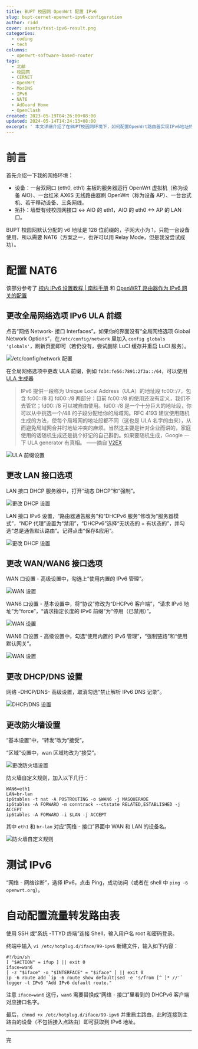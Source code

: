 ```yaml
---
title: BUPT 校园网 OpenWrt 配置 IPv6
slug: bupt-cernet-openwrt-ipv6-configuration
author: ridd
cover: assets/test-ipv6-result.png
categories:
  - coding
  - tech
columns:
  - openwrt-software-based-router
tags:
  - 北邮
  - 校园网
  - CERNET
  - OpenWrt
  - MosDNS
  - IPv6
  - NAT6
  - AdGuard Home
  - OpenClash
created: 2023-05-19T04:26:00+08:00
updated: 2024-05-14T14:24:13+08:00
excerpt: ' 本文详细介绍了在BUPT校园网环境下，如何配置OpenWrt路由器实现IPv6地址的NAT转换，以允许多台设备共享单个IPv6地址。文章首先描述了网络环境，包括设备和拓扑结构，并指出校园网默认分配的IPv6地址是128位前缀的，子网大小为1，仅支持单设备使用，因此需要进行NAT6配置。接着，文章参考了相关教程，逐步指导读者如何更改全局网络选项中的IPv6 ULA前缀、LAN接口选项、WAN/WAN6接口选项、DHCP/DNS设置以及防火墙设置，以实现NAT6功能。最后，文章提供了测试IPv6连接和自动配置流量转发路由表的方法，确保所有连接到主路由的设备都能获取到IPv6地址。通过这些步骤，用户可以有效地在校园网环境中实现多设备共享IPv6地址。'
---
```


# 前言

首先介绍一下我的网络环境：

- 设备：一台双网口 (eth0, eth1) 主板的服务器运行 OpenWrt 虚拟机（称为设备 AIO）、一台红米 AX6S 无线路由器刷 OpenWrt（称为设备 AP）、一台台式机、若干移动设备、三条网线。
- 拓扑：墙壁有线校园网接口 <-> AIO 的 eth1，AIO 的 eth0 <-> AP 的 LAN 口。

BUPT 校园网默认分配的 v6 地址是 128 位前缀的，子网大小为 1，只能一台设备使用，所以需要 NAT6（方案之一，也许可以用 Relay Mode，但是我没尝试成功）。

# 配置 NAT6

该部分参考了 [校内 IPv6 设置教程 | 南科手册](https://sustech.online/service/network/ipv6/) 和 [OpenWRT 路由器作为 IPv6 网关的配置](https://github.com/tuna/ipv6.tsinghua.edu.cn/blob/master/openwrt.md)

## 更改全局网络选项 IPv6 ULA 前缀

点击“网络 Network- 接口 Interfaces”。如果你的界面没有“全局网络选项 Global Network Options”，在`/etc/config/network` 里加入 `config globals 'globals'`，刷新页面即可（若仍没有，尝试删除 LuCI 缓存并重启 LuCI 服务）。

![/etc/config/network 配置](assets/20240118222203.png)

在全局网络选项中更改 ULA 前缀，例如 `fd34:fe56:7891:2f3a::/64`，可以使用 [ULA 生成器](https://www.unique-local-ipv6.com/)
> IPv6 提供一段称为 Unique Local Address（ULA）的地址段 fc00::/7，包含 fc00::/8 和 fd00::/8 两部分：目前 fc00::/8 的使用还没有定义，我们不去管它；fd00::/8 可以被自由使用。fd00::/8 是一个十分巨大的地址段，你可以从中挑选一个/48 的子段分配给你的局域网。RFC 4193 建议使用随机生成的方法，使每个局域网的地址段都不同（这也是 ULA 名字的由来），从而避免局域网合并时地址冲突的麻烦。当然这主要是针对企业而讲的，家庭使用的话随机生成还是挑个好记的自己斟酌。如果要随机生成，Google 一下 ULA generator 有真相。
> ——摘自 [V2EX](https://www.v2ex.com/t/488116)

![ULA 前缀设置](assets/20240118222722.png)

## 更改 LAN 接口选项

LAN 接口 DHCP 服务器中，打开“动态 DHCP”和“强制”。

![更改 DHCP 设置](assets/20240118222753.png)

LAN 接口 IPv6 设置，“路由器通告服务”和“DHCPv6 服务”修改为“服务器模式”，“NDP 代理”设置为“禁用”，“DHCPv6”选择“无状态的 + 有状态的”，并勾选“总是通告默认路由”。记得点击“保存&应用”。

![更改 DHCP 设置](assets/20240118222818.png)

## 更改 WAN/WAN6 接口选项

WAN 口设置 - 高级设置中，勾选上“使用内置的 IPv6 管理”。

![WAN 设置](assets/20240118222838.png)

WAN6 口设置 - 基本设置中，将“协议”修改为“DHCPv6 客户端”，“请求 IPv6 地址”为“force”，“请求指定长度的 IPv6 前缀”为“停用（已禁用）”。

![WAN 设置](assets/20240118222856.png)

WAN6 口设置 - 高级设置中，勾选“使用内置的 IPv6 管理”，“强制链路”和“使用默认网关”。

![WAN 设置](assets/20240118222914.png)

## 更改 DHCP/DNS 设置

网络 -DHCP/DNS- 高级设置，取消勾选“禁止解析 IPv6 DNS 记录”。

![DHCP/DNS 设置](assets/20240118222927.png)

## 更改防火墙设置

“基本设置”中，“转发”改为“接受”。

“区域”设置中，wan 区域均改为“接受”。

![更改防火墙设置](assets/20240118222939.png)

防火墙自定义规则，加入以下几行：

```
WAN6=eth1
LAN=br-lan
ip6tables -t nat -A POSTROUTING -o $WAN6 -j MASQUERADE
ip6tables -A FORWARD -m conntrack --ctstate RELATED,ESTABLISHED -j ACCEPT
ip6tables -A FORWARD -i $LAN -j ACCEPT
```

其中 `eth1` 和 `br-lan` 对应“网络 - 接口”界面中 WAN 和 LAN 的设备名。

![防火墙自定义规则](assets/20240118222956.png)

# 测试 IPv6

“网络 - 网络诊断”，选择 IPv6，点击 Ping，成功访问（或者在 shell 中 `ping -6 openwrt.org`）。

# 自动配置流量转发路由表

使用 SSH 或“系统 -TTYD 终端”连接 Shell，输入用户名 root 和密码登录。

终端中输入 `vi /etc/hotplug.d/iface/99-ipv6` 新建文件，输入如下内容：

```shell
#!/bin/sh
[ "$ACTION" = ifup ] || exit 0
iface=wan6
[ -z "$iface" -o "$INTERFACE" = "$iface" ] || exit 0
ip -6 route add `ip -6 route show default|sed -e 's/from [^ ]* //'`
logger -t IPv6 "Add IPv6 default route."
```

注意 `iface=wan6` 这行，`wan6` 需要替换成“网络 - 接口”里看到的 DHCPv6 客户端对应接口名字。

最后，`chmod +x /etc/hotplug.d/iface/99-ipv6` 并重启主路由，此时连接到主路由的设备（不包括接入点路由）即可获取到 IPv6 地址。

---

完
